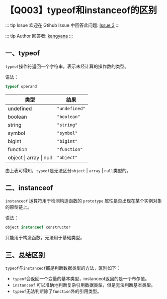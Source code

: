 # 【Q003】typeof和instanceof的区别


::: tip Issue
欢迎在 Gtihub Issue 中回答此问题: [Issue 3](https://github.com/kangyana/daily-question/issues/3)
:::

::: tip Author
回答者: [kangyana](https://github.com/kangyana)
:::
## 一、typeof
`typeof`操作符返回一个字符串，表示未经计算的操作数的类型。

语法：
```javascript
typeof operand
```

|类型 | 结果 |
| ---- | ---- |
| undefined | `"undefined"` |
| boolean | `"boolean"` |
| string | `"string"` |
| symbol | `"symbol"` |
| bigInt | `"bigint"` |
| function | `"function"` |
| object \| array \| null | `"object"` |

由上表可得知，`typeof`是无法区分`object` | `array` | `null`类型的。

## 二、instanceof
`instanceof` 运算符用于检测构造函数的 `prototype` 属性是否出现在某个实例对象的原型链上。

语法：
```javascript
object instanceof constructor
```

只能用于构造函数，无法用于基础类型。

## 三、总结区别
`typeof`与`instanceof`都是判断数据类型的方法，区别如下：

- `typeof`会返回一个变量的基本类型，instanceof返回的是一个布尔值。
- `instanceof` 可以准确地判断复杂引用数据类型，但是无法判断基本类型。
- `typeof`无法判断除了`function`外的引用类型。


